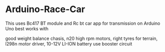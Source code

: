 # Arduino-Race-Car

This uses Bc417 BT module and Rc bt car app for transmission on Arduino Uno
best works with 

good weight balance chasis, n20 high rpm motors, right tyres for terrain, l298n motor driver, 10-12V LI-ION battery use booster circuit
